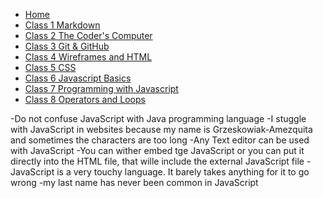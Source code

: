 - [Home](README.md)
- [Class 1 Markdown](reading01.md)
- [Class 2 The Coder's Computer](reading02.md)
- [Class 3 Git & GitHub](reading03.md)
- [Class 4 Wireframes and HTML](reading04.md)
- [Class 5 CSS](reading05.md)
- [Class 6 Javascript Basics](reading06.md)
- [Class 7 Programming with Javascript](reading07.md)
- [Class 8 Operators and Loops](reading08.md)

-Do not confuse JavaScript with Java programming language
-I stuggle with JavaScript in websites because my name is Grzeskowiak-Amezquita and sometimes the characters are too long
-Any Text editor can be used with JavaScript
-You can wither embed tge JavaScript or you can put it directly into the HTML file, that wille include the external JavaScript file
-JavaScript is a very touchy language. It barely takes anything for it to go wrong
-my last name has never been common in JavaScript 
